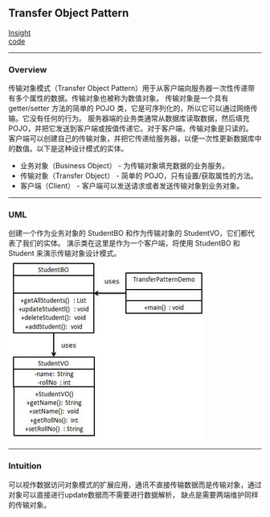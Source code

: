 ## Transfer Object Pattern
[Insight](https://www.runoob.com/design-pattern/transfer-object-pattern.html)  
[code](https://github.com/wan-h/Brainpower/blob/master/Code/CS/DesignPatterns/TransferObjectPattern.py)

---
### Overview  
传输对象模式（Transfer Object Pattern）用于从客户端向服务器一次性传递带有多个属性的数据。传输对象也被称为数值对象。
传输对象是一个具有 getter/setter 方法的简单的 POJO 类，它是可序列化的，所以它可以通过网络传输。它没有任何的行为。
服务器端的业务类通常从数据库读取数据，然后填充 POJO，并把它发送到客户端或按值传递它。对于客户端，传输对象是只读的。
客户端可以创建自己的传输对象，并把它传递给服务器，以便一次性更新数据库中的数值。以下是这种设计模式的实体。  
* 业务对象（Business Object） - 为传输对象填充数据的业务服务。  
* 传输对象（Transfer Object） - 简单的 POJO，只有设置/获取属性的方法。  
* 客户端（Client） - 客户端可以发送请求或者发送传输对象到业务对象。

---
### UML  
创建一个作为业务对象的 StudentBO 和作为传输对象的 StudentVO，它们都代表了我们的实体。
演示类在这里是作为一个客户端，将使用 StudentBO 和 Student 来演示传输对象设计模式。  
![](src/UML_0.png)  

---
### Intuition  
可以视作数据访问对象模式的扩展应用，通讯不直接传输数据而是传输对象，通过对象可以直接进行update数据而不需要进行数据解析，
缺点是需要两端维护同样的传输对象。